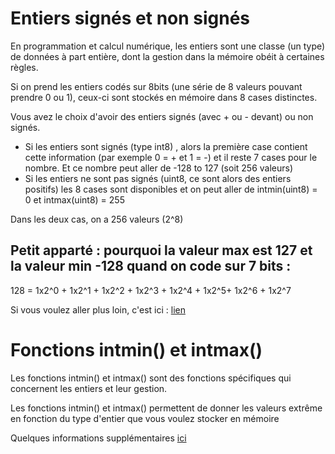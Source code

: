 # Entiers signés et non signés

En programmation et calcul numérique, les entiers sont une classe (un type) de données à part entière, dont la gestion dans la mémoire obéit à certaines règles.

Si on prend les entiers codés sur 8bits (une série de 8 valeurs pouvant prendre 0 ou 1), ceux-ci sont stockés en mémoire dans 8 cases distinctes.

Vous avez le choix d'avoir des entiers signés (avec + ou - devant) ou non signés.

- Si les entiers sont signés (type int8) , alors la première case contient cette information (par exemple 0 = + et 1 = -) et il reste 7 cases pour le nombre. Et ce nombre peut aller de -128 to 127 (soit 256 valeurs)
- Si les entiers ne sont pas signés (uint8, ce sont alors des entiers positifs) les 8 cases sont disponibles et on peut aller de intmin(uint8) = 0 et intmax(uint8) = 255

Dans les deux cas, on a 256 valeurs (2^8)

## Petit apparté : pourquoi la valeur max est 127 et la valeur min -128 quand on code sur 7 bits : 

128 = 1x2^0 + 1x2^1 + 1x2^2 + 1x2^3 + 1x2^4 + 1x2^5+ 1x2^6 + 1x2^7

Si vous voulez aller plus loin, c'est ici : [lien](https://www3.ntu.edu.sg/home/ehchua/programming/java/datarepresentation.html)

# Fonctions intmin() et intmax()

Les fonctions intmin() et intmax() sont des fonctions  spécifiques qui concernent les entiers et leur gestion. 

Les fonctions intmin() et intmax() permettent de donner les valeurs extrême en fonction du type d'entier que vous voulez stocker en mémoire

Quelques informations supplémentaires [ici](http://matlab.izmiran.ru/help/techdoc/ref/int8.html)
